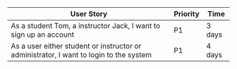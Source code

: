 
| User Story |Priority| Time |
| ---------- | -------- |-------- |
| As a student Tom, a instructor Jack, I want to sign up an account| P1 | 3 days |
| As a user either student or instructor or administrator, I want to login to the system| P1 | 4 days |
